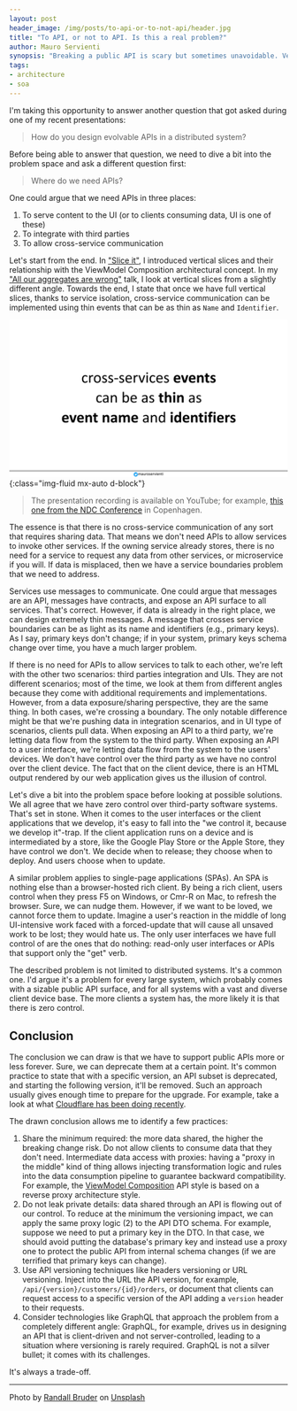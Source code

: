 ```yaml
---
layout: post
header_image: /img/posts/to-api-or-to-not-api/header.jpg
title: "To API, or not to API. Is this a real problem?"
author: Mauro Servienti
synopsis: "Breaking a public API is scary but sometimes unavoidable. Versioning an API is complex and error-prone. In many cases, I observed teams breaking an API that should not have been there to begin with, or fighting with versioning issues. The problem, though, was not the API."
tags:
- architecture
- soa
---
```


I'm taking this opportunity to answer another question that got asked during one of my recent presentations:

> How do you design evolvable APIs in a distributed system?

Before being able to answer that question, we need to dive a bit into the problem space and ask a different question first:

> Where do we need APIs?

One could argue that we need APIs in three places:

1. To serve content to the UI (or to clients consuming data, UI is one of these)
2. To integrate with third parties
3. To allow cross-service communication 

Let's start from the end. In ["Slice it"](https://milestone.topics.it/view-model-composition/2019/04/09/slice-it.html), I introduced vertical slices and their relationship with the ViewModel Composition architectural concept. In my ["All our aggregates are wrong"](https://milestone.topics.it/talks/all-our-aggregates-are-wrong.html) talk, I look at vertical slices from a slightly different angle. Towards the end, I state that once we have full vertical slices, thanks to service isolation, cross-service communication can be implemented using thin events that can be as thin as `Name` and `Identifier`.

![slide screenshot](/img/posts/to-api-or-to-not-api/screenshot.png){:class="img-fluid mx-auto d-block"}

> The presentation recording is available on YouTube; for example, [this one from the NDC Conference](https://youtu.be/hev65ozmYPI) in Copenhagen.

The essence is that there is no cross-service communication of any sort that requires sharing data. That means we don't need APIs to allow services to invoke other services. If the owning service already stores, there is no need for a service to request any data from other services, or microservice if you will. If data is misplaced, then we have a service boundaries problem that we need to address.

Services use messages to communicate. One could argue that messages are an API, messages have contracts, and expose an API surface to all services. That's correct. However, if data is already in the right place, we can design extremely thin messages. A message that crosses service boundaries can be as light as its name and identifiers (e.g., primary keys). As I say, primary keys don't change; if in your system, primary keys schema change over time, you have a much larger problem.

If there is no need for APIs to allow services to talk to each other, we're left with the other two scenarios: third parties integration and UIs. They are not different scenarios; most of the time, we look at them from different angles because they come with additional requirements and implementations. However, from a data exposure/sharing perspective, they are the same thing. In both cases, we're crossing a boundary. The only notable difference might be that we're pushing data in integration scenarios, and in UI type of scenarios, clients pull data.
When exposing an API to a third party, we're letting data flow from the system to the third party. When exposing an API to a user interface, we're letting data flow from the system to the users' devices. We don't have control over the third party as we have no control over the client device. The fact that on the client device, there is an HTML output rendered by our web application gives us the illusion of control.

Let's dive a bit into the problem space before looking at possible solutions. We all agree that we have zero control over third-party software systems. That's set in stone. When it comes to the user interfaces or the client applications that we develop, it's easy to fall into the "we control it, because we develop it"-trap. If the client application runs on a device and is intermediated by a store, like the Google Play Store or the Apple Store, they have control we don't. We decide when to release; they choose when to deploy. And users choose when to update.

A similar problem applies to single-page applications (SPAs). An SPA is nothing else than a browser-hosted rich client. By being a rich client, users control when they press F5 on Windows, or Cmr-R on Mac, to refresh the browser. Sure, we can nudge them. However, if we want to be loved, we cannot force them to update. Imagine a user's reaction in the middle of long UI-intensive work faced with a forced-update that will cause all unsaved work to be lost; they would hate us. The only user interfaces we have full control of are the ones that do nothing: read-only user interfaces or APIs that support only the "get" verb.

The described problem is not limited to distributed systems. It's a common one. I'd argue it's a problem for every large system, which probably comes with a sizable public API surface, and for all systems with a vast and diverse client device base. The more clients a system has, the more likely it is that there is zero control.

## Conclusion

The conclusion we can draw is that we have to support public APIs more or less forever. Sure, we can deprecate them at a certain point. It's common practice to state that with a specific version, an API subset is deprecated, and starting the following version, it'll be removed. Such an approach usually gives enough time to prepare for the upgrade. For example, take a look at what [Cloudflare has been doing recently](https://blog.cloudflare.com/deprecating-cfduid-cookie/).

The drawn conclusion allows me to identify a few practices:

1. Share the minimum required: the more data shared, the higher the breaking change risk. Do not allow clients to consume data that they don't need.
Intermediate data access with proxies: having a "proxy in the middle" kind of thing allows injecting transformation logic and rules into the data consumption pipeline to guarantee backward compatibility. For example, the [ViewModel Composition](https://milestone.topics.it/categories/view-model-composition) API style is based on a reverse proxy architecture style.
2. Do not leak private details: data shared through an API is flowing out of our control. To reduce at the minimum the versioning impact, we can apply the same proxy logic (2) to the API DTO schema. For example, suppose we need to put a primary key in the DTO. In that case, we should avoid putting the database's primary key and instead use a proxy one to protect the public API from internal schema changes (if we are terrified that primary keys can change).
3. Use API versioning techniques like headers versioning or URL versioning. Inject into the URL the API version, for example, `/api/{version}/customers/{id}/orders`, or document that clients can request access to a specific version of the API adding a `version` header to their requests.
4. Consider technologies like GraphQL that approach the problem from a completely different angle: GraphQL, for example, drives us in designing an API that is client-driven and not server-controlled, leading to a situation where versioning is rarely required. GraphQL is not a silver bullet; it comes with its challenges.
 
It's always a trade-off.

---

Photo by <a href="https://unsplash.com/@randallbruder?utm_source=unsplash&utm_medium=referral&utm_content=creditCopyText">Randall Bruder</a> on <a href="/collections/1702019/api?utm_source=unsplash&utm_medium=referral&utm_content=creditCopyText">Unsplash</a>

